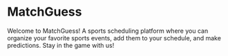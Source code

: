# MatchGuess

Welcome to MatchGuess! A sports scheduling platform where you can organize your favorite sports events, add them to your schedule, and make predictions. Stay in the game with us!

